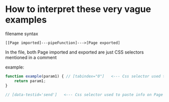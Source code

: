 # How to interpret these very vague examples

filename syntax

    [[Page imported]---pipeFunction]--->[Page exported]

In the file, both Page imported and exported are just CSS selectors mentioned in a comment

example:

```js
function example(param1) { // [tabindex="0"]   <--- Css selector used to extract info from Page imported
    return param1;
}

// [data-testid='send']   <--- Css selector used to paste info on Page exported
```